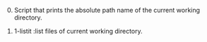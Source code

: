 0. Script that prints the absolute path name of the current working directory.

1. 1-listit :list files of current working directory.
